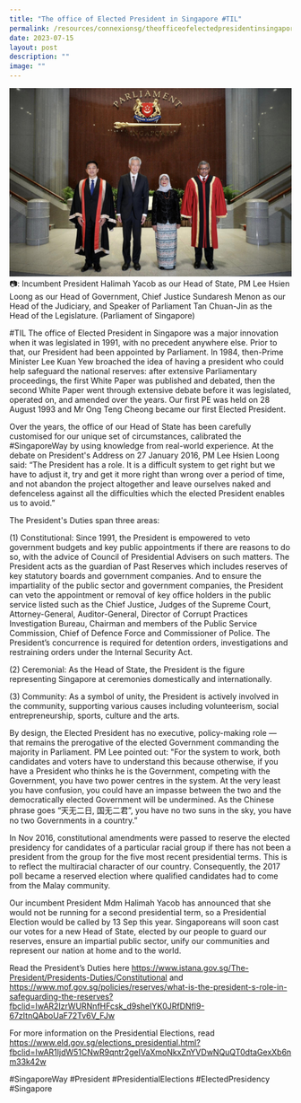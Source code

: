 ```yaml
---
title: "The office of Elected President in Singapore #TIL"
permalink: /resources/connexionsg/theofficeofelectedpresidentinsingapore/
date: 2023-07-15
layout: post
description: ""
image: ""
---
```

![](/images/connexionsg/2023/til%20elected%20president.jpg)
📷: Incumbent President Halimah Yacob as our Head of State, PM Lee Hsien Loong as our Head of Government, Chief Justice Sundaresh Menon as our Head of the Judiciary, and Speaker of Parliament Tan Chuan-Jin as the Head of the Legislature. (Parliament of Singapore)

#TIL The office of Elected President in Singapore was a major innovation when it was legislated in 1991, with no precedent anywhere else. Prior to that, our President had been appointed by Parliament. In 1984, then-Prime Minister Lee Kuan Yew broached the idea of having a president who could help safeguard the national reserves: after extensive Parliamentary proceedings, the first White Paper was published and debated, then the second White Paper went through extensive debate before it was legislated, operated on, and amended over the years. Our first PE was held on 28 August 1993 and Mr Ong Teng Cheong became our first Elected President.

Over the years, the office of our Head of State has been carefully customised for our unique set of circumstances, calibrated the #SingaporeWay by using knowledge from real-world experience. At the debate on President's Address on 27 January 2016, PM Lee Hsien Loong said: “The President has a role. It is a difficult system to get right but we have to adjust it, try and get it more right than wrong over a period of time, and not abandon the project altogether and leave ourselves naked and defenceless against all the difficulties which the elected President enables us to avoid.”

The President's Duties span three areas:

(1) Constitutional: Since 1991, the President is empowered to veto government budgets and key public appointments if there are reasons to do so, with the advice of Council of Presidential Advisers on such matters.
The President acts as the guardian of Past Reserves which includes reserves of key statutory boards and government companies. And to ensure the impartiality of the public sector and government companies, the President can veto the appointment or removal of key office holders in the public service listed such as the Chief Justice, Judges of the Supreme Court, Attorney-General, Auditor-General, Director of Corrupt Practices Investigation Bureau, Chairman and members of the Public Service Commission, Chief of Defence Force and Commissioner of Police. The President’s concurrence is required for detention orders, investigations and restraining orders under the Internal Security Act.

(2) Ceremonial: As the Head of State, the President is the figure representing Singapore at ceremonies domestically and internationally.

(3) Community: As a symbol of unity, the President is actively involved in the community, supporting various causes including volunteerism, social entrepreneurship, sports, culture and the arts.

By design, the Elected President has no executive, policy-making role — that remains the prerogative of the elected Government commanding the majority in Parliament. PM Lee pointed out: "For the system to work, both candidates and voters have to understand this because otherwise, if you have a President who thinks he is the Government, competing with the Government, you have two power centres in the system. At the very least you have confusion, you could have an impasse between the two and the democratically elected Government will be undermined. As the Chinese phrase goes “天无二日, 国无二君”, you have no two suns in the sky, you have no two Governments in a country.”

In Nov 2016, constitutional amendments were passed to reserve the elected presidency for candidates of a particular racial group if there has not been a president from the group for the five most recent presidential terms. This is to reflect the multiracial character of our country. Consequently, the 2017 poll became a reserved election where qualified candidates had to come from the Malay community.

Our incumbent President Mdm Halimah Yacob has announced that she would not be running for a second presidential term, so a Presidential Election would be called by 13 Sep this year. Singaporeans will soon cast our votes for a new Head of State, elected by our people to guard our reserves, ensure an impartial public sector, unify our communities and represent our nation at home and to the world.

Read the President’s Duties here 
https://www.istana.gov.sg/The-President/Presidents-Duties/Constitutional and https://www.mof.gov.sg/policies/reserves/what-is-the-president-s-role-in-safeguarding-the-reserves?fbclid=IwAR2IzrWURNnfHFcsk_d9sheIYK0JRfDNfl9-67zItnQAboUaF72Tv6V_FJw

For more information on the Presidential Elections, read 
https://www.eld.gov.sg/elections_presidential.html?fbclid=IwAR1IjdW51CNwR9qntr2geIVaXmoNkxZnYVDwNQuQT0dtaGexXb6nm33k42w

#SingaporeWay #President #PresidentialElections #ElectedPresidency #Singapore 